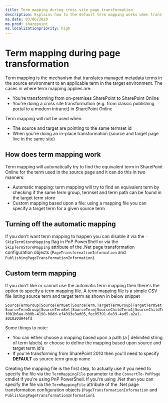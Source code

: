 ```yaml
---
title: Term mapping during cross site page transformation
description: Explains how to the default term mapping works when transforming pages + also explains how to use a custom term mapping file
ms.date: 03/06/2020
ms.prod: sharepoint
ms.localizationpriority: high
---
```


# Term mapping during page transformation

Term mapping is the mechanism that translates managed metadata terms in the source environment to an applicable term in the target environment. The cases in where term mapping applies are:

- You're transforming from on-premises SharePoint to SharePoint Online
- You're doing a cross site transformation (e.g. from classic publishing portal to a modern intranet) in SharePoint Online

Term mapping will not be used when:

- The source and target are pointing to the same termset id
- When you're doing an in-place transformation (source and target page live in the same site)

## How does term mapping work

Term mapping will automatically try to find the equivalent term in SharePoint Online for the term used in the source page and it can do this in two manners:

- Automatic mapping: term mapping will try to find an equivalent term by checking if the same term group, termset and term path can be found in the target term store
- Custom mapping based upon a file: using a mapping file you can specify a target term for a given source term

## Turning off the automatic mapping

If you don't want term mapping to happen you can disable it via the `-SkipTermStoreMapping` flag in PnP PowerShell or via the `SkipTermStoreMapping` attribute of the .Net page transformation configuration objects (`PageTransformationInformation` and `PublishingPageTransformationInformation`).

## Custom term mapping

If you don't like or cannot use the automatic term mapping then there's the option to specify a term mapping file. A term mapping file is a simple CSV file listing source term and target term as shown in below snippet

```Text
SourceTermGroup|SourceTermSet|SourceTerm,TargetTermGroup|TargetTermSet|TargetTerm
SourceTermGroup|SourceTermSet|SourceTerm|SourceChildTerm1|SourceChildTerm2,TargetTermGroup|TargetTermSet|TargetTerm|TargetChildTerm1|TargetChildTerm2
f0b1b6aa-b00b-4198-b8dd-ef4393e3ad05,fec05391-6a39-4ad5-a2a1-a01020d94efd
```

Some things to note:

- You can either choose a mapping based upon a path (a | delimited string of term labels) or choose to define the mapping based upon source and target term id's
- If you're transforming from SharePoint 2010 then you'll need to specify **DEFAULT** as source term group name

Creating the mapping file is the first step, to actually use it you need to specify the file via the `TermMappingFile` parameter to the `ConvertTo-PnPPage` cmdlet if you're using PnP PowerShell. If you're using .Net then you can specify the file via the  `TermMappingFile` attribute of the .Net page transformation configuration objects (`PageTransformationInformation` and `PublishingPageTransformationInformation`).